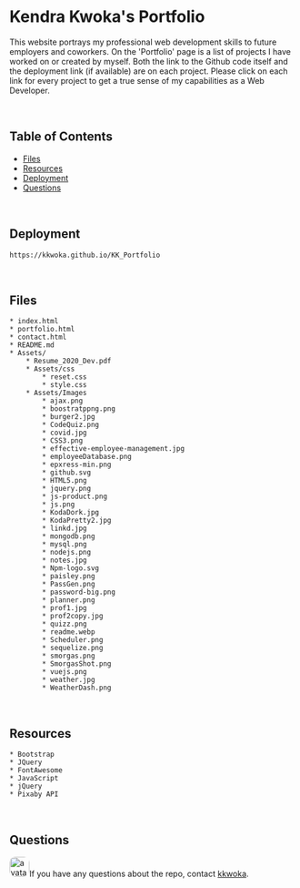# Kendra Kwoka's Portfolio
This website portrays my professional web development skills to future employers and coworkers. On the 'Portfolio' page is a list of projects I have worked on or created by myself. Both the link to the Github code itself and the deployment link (if available) are on each project. Please click on each link for every project to get a true sense of my capabilities as a Web Developer.

<br>

  
## Table of Contents 
* [Files](#Files)
​
* [Resources](#Resources)
​  ​  ​
* [Deployment](#Deployment)
​
* [Questions](#questions)

<br>

## Deployment
    https://kkwoka.github.io/KK_Portfolio

<br>

## Files
    * index.html
    * portfolio.html
    * contact.html
    * README.md
    * Assets/
        * Resume_2020_Dev.pdf
        * Assets/css
            * reset.css
            * style.css
        * Assets/Images
            * ajax.png
            * boostratppng.png
            * burger2.jpg
            * CodeQuiz.png
            * covid.jpg
            * CSS3.png
            * effective-employee-management.jpg
            * employeeDatabase.png
            * epxress-min.png
            * github.svg
            * HTML5.png
            * jquery.png
            * js-product.png
            * js.png
            * KodaDork.jpg
            * KodaPretty2.jpg
            * linkd.jpg
            * mongodb.png
            * mysql.png
            * nodejs.png
            * notes.jpg
            * Npm-logo.svg
            * paisley.png
            * PassGen.png
            * password-big.png
            * planner.png
            * prof1.jpg
            * prof2copy.jpg
            * quizz.png
            * readme.webp
            * Scheduler.png
            * sequelize.png
            * smorgas.png
            * SmorgasShot.png
            * vuejs.png
            * weather.jpg
            * WeatherDash.png

<br>

## Resources
    * Bootstrap
    * JQuery
    * FontAwesome
    * JavaScript
    * jQuery
    * Pixaby API

<br>

 ## Questions
  ​
  <img src="https://avatars3.githubusercontent.com/u/57764303?v=4" alt="avatar" style="border-radius: 10px" width="35" />
  ​
  If you have any questions about the repo, contact [kkwoka](https://github.com/kkwoka).